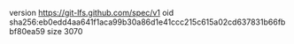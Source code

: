 version https://git-lfs.github.com/spec/v1
oid sha256:eb0edd4aa641f1aca99b30a86d1e41ccc215c615a02cd637831b66fbbf80ea59
size 3070
